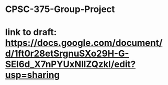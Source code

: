 # CPSC-375-Group-Project
# link to draft: https://docs.google.com/document/d/1ft0r28etSrgnuSXo29H-G-SEl6d_X7nPYUxNllZQzkI/edit?usp=sharing
